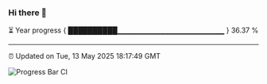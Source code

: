### Hi there 👋

⏳ Year progress { ██████████▁▁▁▁▁▁▁▁▁▁▁▁▁▁▁▁▁▁▁▁ } 36.37 %

---

⏰ Updated on Tue, 13 May 2025 18:17:49 GMT

![Progress Bar CI](https://github.com/code-lakshay/GitHub-Actions-Demo/workflows/Progress%20Bar%20CI/badge.svg)
